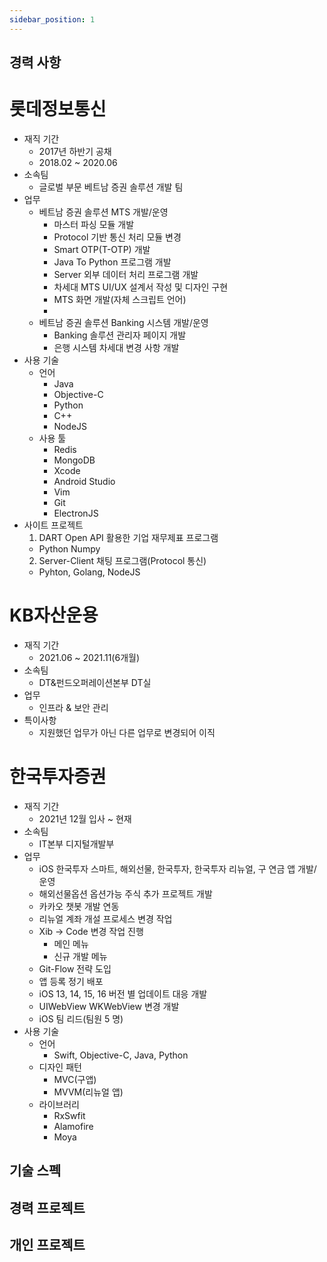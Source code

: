 ```yaml
---
sidebar_position: 1
---
```


## 경력 사항

# 롯데정보통신

- 재직 기간
  - 2017년 하반기 공채
  - 2018.02 ~ 2020.06
- 소속팀
  - 글로벌 부문 베트남 증권 솔루션 개발 팀
- 업무
  - 베트남 증권 솔루션 MTS 개발/운영
    - 마스터 파싱 모듈 개발
    - Protocol 기반 통신 처리 모듈 변경
    - Smart OTP(T-OTP) 개발
    - Java To Python 프로그램 개발
    - Server 외부 데이터 처리 프로그램 개발
    - 차세대 MTS UI/UX 설계서 작성 및 디자인 구현
    - MTS 화면 개발(자체 스크립트 언어)
    -
  - 베트남 증권 솔루션 Banking 시스템 개발/운영
    - Banking 솔루션 관리자 페이지 개발
    - 은행 시스템 차세대 변경 사항 개발
- 사용 기술
  - 언어
    - Java
    - Objective-C
    - Python
    - C++
    - NodeJS
  - 사용 툴
    - Redis
    - MongoDB
    - Xcode
    - Android Studio
    - Vim
    - Git
    - ElectronJS
- 사이트 프로젝트
  1.  DART Open API 활용한 기업 재무제표 프로그램
  - Python Numpy
  2.  Server-Client 채팅 프로그램(Protocol 통신)
  - Pyhton, Golang, NodeJS

# KB자산운용

- 재직 기간
  - 2021.06 ~ 2021.11(6개월)
- 소속팀
  - DT&펀드오퍼레이션본부 DT실
- 업무
  - 인프라 & 보안 관리
- 특이사항
  - 지원했던 업무가 아닌 다른 업무로 변경되어 이직

# 한국투자증권

- 재직 기간
  - 2021년 12월 입사 ~ 현재
- 소속팀
  - IT본부 디지털개발부
- 업무
  - iOS 한국투자 스마트, 해외선물, 한국투자, 한국투자 리뉴얼, 구 연금 앱 개발/운영
  - 해외선물옵션 옵션가능 주식 추가 프로젝트 개발
  - 카카오 챗봇 개발 연동
  - 리뉴얼 계좌 개설 프로세스 변경 작업
  - Xib -> Code 변경 작업 진행
    - 메인 메뉴
    - 신규 개발 메뉴
  - Git-Flow 전략 도입
  - 앱 등록 정기 배포
  - iOS 13, 14, 15, 16 버전 별 업데이트 대응 개발
  - UIWebView WKWebView 변경 개발
  - iOS 팀 리드(팀원 5 명)
- 사용 기술
  - 언어
    - Swift, Objective-C, Java, Python
  - 디자인 패턴
    - MVC(구앱)
    - MVVM(리뉴얼 앱)
  - 라이브러리
    - RxSwfit
    - Alamofire
    - Moya

## 기술 스펙

## 경력 프로젝트

## 개인 프로젝트
